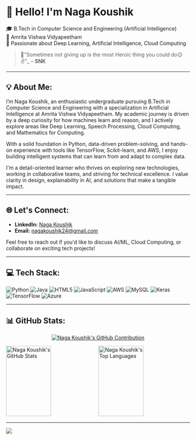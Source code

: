 # 👋 Hello! I'm Naga Koushik

🎓 B.Tech in Computer Science and Engineering (Artificial Intelligence)  
🏫 Amrita Vishwa Vidyapeetham  
📍 Passionate about Deep Learning, Artificial Intelligence, Cloud Computing

> 🌟"Sometimes not giving up is the most Heroic thing you could do😉✌️"_ – **SNK**

---

## 💡 About Me:

I’m Naga Koushik, an enthusiastic undergraduate pursuing B.Tech in Computer Science and Engineering with a specialization in Artificial Intelligence at Amrita Vishwa Vidyapeetham. My academic journey is driven by a deep curiosity for how machines learn and reason, and I actively explore areas like Deep Learning, Speech Processing, Cloud Computing, and Mathematics for Computing.

With a solid foundation in Python, data-driven problem-solving, and hands-on experience with tools like TensorFlow, Scikit-learn, and AWS, I enjoy building intelligent systems that can learn from and adapt to complex data.

I'm a detail-oriented learner who thrives on exploring new technologies, working in collaborative teams, and striving for technical excellence. I value clarity in design, explainability in AI, and solutions that make a tangible impact.

---

## 🌐 Let's Connect:

- **LinkedIn:** [Naga Koushik](https://www.linkedin.com/in/naga-koushik-040b80293/)   
- **Email:** [nagakoushik24@gmail.com](mailto:nagakoushik24@gmail.com)  

Feel free to reach out if you'd like to discuss AI/ML, Cloud Computing, or collaborate on exciting tech projects!

---

## 💻 Tech Stack:
![Python](https://img.shields.io/badge/python-3670A0?style=for-the-badge&logo=python&logoColor=ffdd54)
![Java](https://img.shields.io/badge/java-%23ED8B00.svg?style=for-the-badge&logo=java&logoColor=white)
![HTML5](https://img.shields.io/badge/html5-%23E34F26.svg?style=for-the-badge&logo=html5&logoColor=white)
![JavaScript](https://img.shields.io/badge/javascript-%23323330.svg?style=for-the-badge&logo=javascript&logoColor=%23F7DF1E)
![AWS](https://img.shields.io/badge/AWS-%23FF9900.svg?style=for-the-badge&logo=amazon-aws&logoColor=white)
![MySQL](https://img.shields.io/badge/mysql-%2300f.svg?style=for-the-badge&logo=mysql&logoColor=white)
![Keras](https://img.shields.io/badge/Keras-%23D00000.svg?style=for-the-badge&logo=Keras&logoColor=white)
![TensorFlow](https://img.shields.io/badge/TensorFlow-%23FF6F00.svg?style=for-the-badge&logo=TensorFlow&logoColor=white)
![Azure](https://img.shields.io/badge/Microsoft_Azure-0089D6?style=for-the-badge&logo=microsoft-azure&logoColor=white)

---

## 📊 GitHub Stats:

<p align="center">
  <a href="https://github.com/nagakoushik24">
    <img src="https://github-profile-summary-cards.vercel.app/api/cards/profile-details?username=nagakoushik24&theme=radical" alt="Naga Koushik's GitHub Contribution"/>
  </a>
</p>

<a> 
    <a href="https://github.com/nagakoushik24"><img alt="Naga Koushik's GitHub Stats" src="https://denvercoder1-github-readme-stats.vercel.app/api?username=nagakoushik24&show_icons=true&count_private=true&theme=react&border_color=7F3FBF&bg_color=0D1117&title_color=F85D7F&icon_color=F8D866" height="192px" width="49.5%"/></a>
  <a href="https://github.com/nagakoushik24"><img alt="Naga Koushik's Top Languages" src="https://denvercoder1-github-readme-stats.vercel.app/api/top-langs/?username=nagakoushik24&langs_count=8&layout=compact&theme=react&border_color=7F3FBF&bg_color=0D1117&title_color=F85D7F&icon_color=F8D866" height="192px" width="49.5%"/></a>
  <br/>
</a>

---

[![](https://visitcount.itsvg.in/api?id=nagakoushik24&icon=0&color=0)](https://visitcount.itsvg.in)

